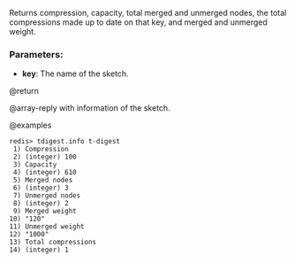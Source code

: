 Returns compression, capacity, total merged and unmerged nodes, the total compressions 
made up to date on that key, and merged and unmerged weight.

### Parameters:

* **key**: The name of the sketch.

@return

@array-reply with information of the sketch.

@examples

```
redis> tdigest.info t-digest
 1) Compression
 2) (integer) 100
 3) Capacity
 4) (integer) 610
 5) Merged nodes
 6) (integer) 3
 7) Unmerged nodes
 8) (integer) 2
 9) Merged weight
10) "120"
11) Unmerged weight
12) "1000"
13) Total compressions
14) (integer) 1
```
